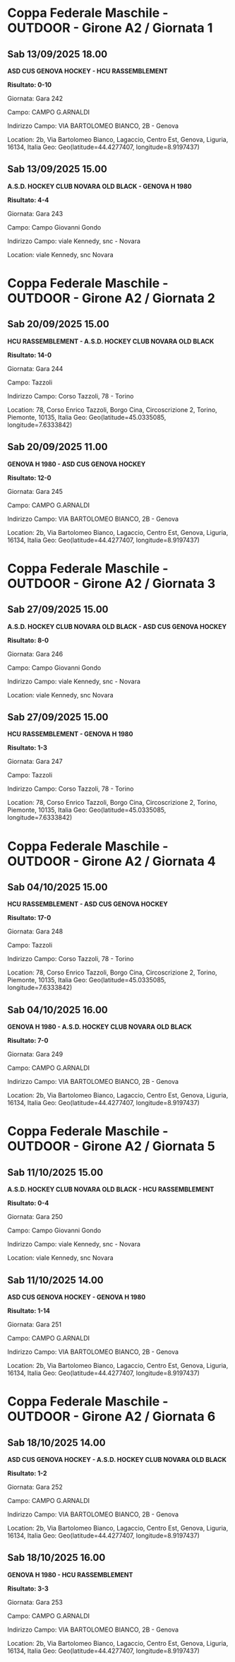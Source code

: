 

# Coppa Federale Maschile - OUTDOOR  - Girone A2 / Giornata 1

## Sab 13/09/2025 18.00

<strong>ASD CUS GENOVA HOCKEY - HCU RASSEMBLEMENT</strong>

**Risultato: 0-10**

Giornata: Gara 242

Campo: CAMPO G.ARNALDI 

Indirizzo Campo:  VIA BARTOLOMEO BIANCO, 2B - Genova

Location: 2b, Via Bartolomeo Bianco, Lagaccio, Centro Est, Genova, Liguria, 16134, Italia
Geo: Geo(latitude=44.4277407, longitude=8.9197437)


## Sab 13/09/2025 15.00

<strong>A.S.D. HOCKEY CLUB NOVARA OLD BLACK - GENOVA H 1980</strong>

**Risultato: 4-4**

Giornata: Gara 243

Campo: Campo Giovanni Gondo 

Indirizzo Campo:  viale Kennedy, snc - Novara

Location:  viale Kennedy, snc Novara



# Coppa Federale Maschile - OUTDOOR  - Girone A2 / Giornata 2

## Sab 20/09/2025 15.00

<strong>HCU RASSEMBLEMENT - A.S.D. HOCKEY CLUB NOVARA OLD BLACK</strong>

**Risultato: 14-0**

Giornata: Gara 244

Campo: Tazzoli 

Indirizzo Campo:  Corso Tazzoli, 78 - Torino

Location: 78, Corso Enrico Tazzoli, Borgo Cina, Circoscrizione 2, Torino, Piemonte, 10135, Italia
Geo: Geo(latitude=45.0335085, longitude=7.6333842)


## Sab 20/09/2025 11.00

<strong>GENOVA H 1980 - ASD CUS GENOVA HOCKEY</strong>

**Risultato: 12-0**

Giornata: Gara 245

Campo: CAMPO G.ARNALDI 

Indirizzo Campo:  VIA BARTOLOMEO BIANCO, 2B - Genova

Location: 2b, Via Bartolomeo Bianco, Lagaccio, Centro Est, Genova, Liguria, 16134, Italia
Geo: Geo(latitude=44.4277407, longitude=8.9197437)



# Coppa Federale Maschile - OUTDOOR  - Girone A2 / Giornata 3

## Sab 27/09/2025 15.00

<strong>A.S.D. HOCKEY CLUB NOVARA OLD BLACK - ASD CUS GENOVA HOCKEY</strong>

**Risultato: 8-0**

Giornata: Gara 246

Campo: Campo Giovanni Gondo 

Indirizzo Campo:  viale Kennedy, snc - Novara

Location:  viale Kennedy, snc Novara


## Sab 27/09/2025 15.00

<strong>HCU RASSEMBLEMENT - GENOVA H 1980</strong>

**Risultato: 1-3**

Giornata: Gara 247

Campo: Tazzoli 

Indirizzo Campo:  Corso Tazzoli, 78 - Torino

Location: 78, Corso Enrico Tazzoli, Borgo Cina, Circoscrizione 2, Torino, Piemonte, 10135, Italia
Geo: Geo(latitude=45.0335085, longitude=7.6333842)



# Coppa Federale Maschile - OUTDOOR  - Girone A2 / Giornata 4

## Sab 04/10/2025 15.00

<strong>HCU RASSEMBLEMENT - ASD CUS GENOVA HOCKEY</strong>

**Risultato: 17-0**

Giornata: Gara 248

Campo: Tazzoli 

Indirizzo Campo:  Corso Tazzoli, 78 - Torino

Location: 78, Corso Enrico Tazzoli, Borgo Cina, Circoscrizione 2, Torino, Piemonte, 10135, Italia
Geo: Geo(latitude=45.0335085, longitude=7.6333842)


## Sab 04/10/2025 16.00

<strong>GENOVA H 1980 - A.S.D. HOCKEY CLUB NOVARA OLD BLACK</strong>

**Risultato: 7-0**

Giornata: Gara 249

Campo: CAMPO G.ARNALDI 

Indirizzo Campo:  VIA BARTOLOMEO BIANCO, 2B - Genova

Location: 2b, Via Bartolomeo Bianco, Lagaccio, Centro Est, Genova, Liguria, 16134, Italia
Geo: Geo(latitude=44.4277407, longitude=8.9197437)



# Coppa Federale Maschile - OUTDOOR  - Girone A2 / Giornata 5

## Sab 11/10/2025 15.00

<strong>A.S.D. HOCKEY CLUB NOVARA OLD BLACK - HCU RASSEMBLEMENT</strong>

**Risultato: 0-4**

Giornata: Gara 250

Campo: Campo Giovanni Gondo 

Indirizzo Campo:  viale Kennedy, snc - Novara

Location:  viale Kennedy, snc Novara


## Sab 11/10/2025 14.00

<strong>ASD CUS GENOVA HOCKEY - GENOVA H 1980</strong>

**Risultato: 1-14**

Giornata: Gara 251

Campo: CAMPO G.ARNALDI 

Indirizzo Campo:  VIA BARTOLOMEO BIANCO, 2B - Genova

Location: 2b, Via Bartolomeo Bianco, Lagaccio, Centro Est, Genova, Liguria, 16134, Italia
Geo: Geo(latitude=44.4277407, longitude=8.9197437)



# Coppa Federale Maschile - OUTDOOR  - Girone A2 / Giornata 6

## Sab 18/10/2025 14.00

<strong>ASD CUS GENOVA HOCKEY - A.S.D. HOCKEY CLUB NOVARA OLD BLACK</strong>

**Risultato: 1-2**

Giornata: Gara 252

Campo: CAMPO G.ARNALDI 

Indirizzo Campo:  VIA BARTOLOMEO BIANCO, 2B - Genova

Location: 2b, Via Bartolomeo Bianco, Lagaccio, Centro Est, Genova, Liguria, 16134, Italia
Geo: Geo(latitude=44.4277407, longitude=8.9197437)


## Sab 18/10/2025 16.00

<strong>GENOVA H 1980 - HCU RASSEMBLEMENT</strong>

**Risultato: 3-3**

Giornata: Gara 253

Campo: CAMPO G.ARNALDI 

Indirizzo Campo:  VIA BARTOLOMEO BIANCO, 2B - Genova

Location: 2b, Via Bartolomeo Bianco, Lagaccio, Centro Est, Genova, Liguria, 16134, Italia
Geo: Geo(latitude=44.4277407, longitude=8.9197437)

